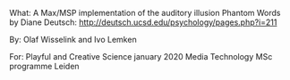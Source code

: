 What:
A Max/MSP implementation of the auditory illusion Phantom Words by Diane Deutsch:
http://deutsch.ucsd.edu/psychology/pages.php?i=211

By:
Olaf Wisselink and Ivo Lemken

For:
Playful and Creative Science january 2020
Media Technology MSc programme Leiden
